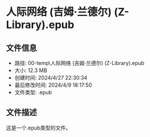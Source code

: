 ﻿# 人际网络 (吉姆·兰德尔) (Z-Library).epub

## 文件信息
- 路径: 00-temp\人际网络 (吉姆·兰德尔) (Z-Library).epub
- 大小: 12.3 MB
- 创建时间: 2024/4/27 22:30:34
- 最后修改时间: 2024/4/9 18:17:50
- 文件类型: .epub

## 文件描述
这是一个.epub类型的文件。

